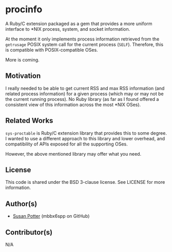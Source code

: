 # procinfo

A Ruby/C extension packaged as a gem that provides a more uniform interface
to \*NIX process, system, and socket information.


At the moment it only implements process information retrieved from the
`getrusage` POSIX system call for the current process (`SELF`). Therefore,
this is compatible with POSIX-compatible OSes.

More is coming.

## Motivation

I really needed to be able to get current RSS and max RSS information (and
related process information) for a given process (which may or may not be
the current running process). No Ruby library (as far as I found offered a
consistent view of this information across the most \*NIX OSes).

## Related Works

`sys-proctable` is Ruby/C extension library that provides this to some
degree. I wanted to use a different approach to this library and lower
overhead, and compatibility of APIs exposed for all the supporting OSes.

However, the above mentioned library may offer what you need.

## License

This code is shared under the BSD 3-clause license. See LICENSE for
more information.

## Author(s)

* [Susan Potter](http://susanpotter.net) <me at susanpotter do net> (mbbx6spp on GitHub)

## Contributor(s)

N/A
